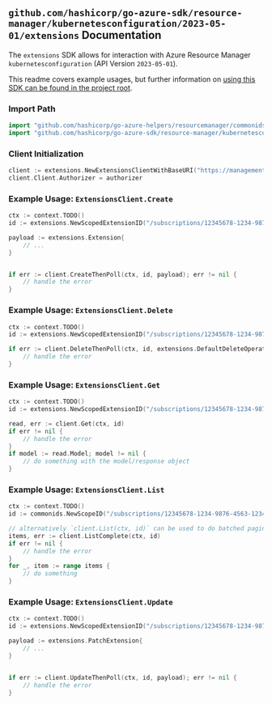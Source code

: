 
## `github.com/hashicorp/go-azure-sdk/resource-manager/kubernetesconfiguration/2023-05-01/extensions` Documentation

The `extensions` SDK allows for interaction with Azure Resource Manager `kubernetesconfiguration` (API Version `2023-05-01`).

This readme covers example usages, but further information on [using this SDK can be found in the project root](https://github.com/hashicorp/go-azure-sdk/tree/main/docs).

### Import Path

```go
import "github.com/hashicorp/go-azure-helpers/resourcemanager/commonids"
import "github.com/hashicorp/go-azure-sdk/resource-manager/kubernetesconfiguration/2023-05-01/extensions"
```


### Client Initialization

```go
client := extensions.NewExtensionsClientWithBaseURI("https://management.azure.com")
client.Client.Authorizer = authorizer
```


### Example Usage: `ExtensionsClient.Create`

```go
ctx := context.TODO()
id := extensions.NewScopedExtensionID("/subscriptions/12345678-1234-9876-4563-123456789012/resourceGroups/some-resource-group", "extensionName")

payload := extensions.Extension{
	// ...
}


if err := client.CreateThenPoll(ctx, id, payload); err != nil {
	// handle the error
}
```


### Example Usage: `ExtensionsClient.Delete`

```go
ctx := context.TODO()
id := extensions.NewScopedExtensionID("/subscriptions/12345678-1234-9876-4563-123456789012/resourceGroups/some-resource-group", "extensionName")

if err := client.DeleteThenPoll(ctx, id, extensions.DefaultDeleteOperationOptions()); err != nil {
	// handle the error
}
```


### Example Usage: `ExtensionsClient.Get`

```go
ctx := context.TODO()
id := extensions.NewScopedExtensionID("/subscriptions/12345678-1234-9876-4563-123456789012/resourceGroups/some-resource-group", "extensionName")

read, err := client.Get(ctx, id)
if err != nil {
	// handle the error
}
if model := read.Model; model != nil {
	// do something with the model/response object
}
```


### Example Usage: `ExtensionsClient.List`

```go
ctx := context.TODO()
id := commonids.NewScopeID("/subscriptions/12345678-1234-9876-4563-123456789012/resourceGroups/some-resource-group")

// alternatively `client.List(ctx, id)` can be used to do batched pagination
items, err := client.ListComplete(ctx, id)
if err != nil {
	// handle the error
}
for _, item := range items {
	// do something
}
```


### Example Usage: `ExtensionsClient.Update`

```go
ctx := context.TODO()
id := extensions.NewScopedExtensionID("/subscriptions/12345678-1234-9876-4563-123456789012/resourceGroups/some-resource-group", "extensionName")

payload := extensions.PatchExtension{
	// ...
}


if err := client.UpdateThenPoll(ctx, id, payload); err != nil {
	// handle the error
}
```
